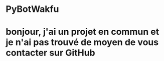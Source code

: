 # PyBotWakfu
# bonjour, j'ai un projet en commun et je n'ai pas trouvé de moyen de vous contacter sur GitHub
